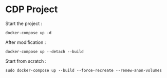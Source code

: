 # CDP Project

Start the project : 

`docker-compose up -d`

After modification : 

`docker-compose up --detach --build`


Start from scratch :

`sudo docker-compose up --build --force-recreate --renew-anon-volumes`